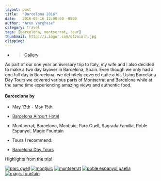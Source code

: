 ```yaml
---
layout: post
title:  "Barcelona 2016"
date:   2016-05-16 12:00:00 -0500
author: "Arun Varghese"
category: travel
tags: [barcelona, montserrat, tour]
thumbnail: http://i.imgur.com/qt3niolh.jpg
clipping: 
---
```


+ > [Gallery](http://imgur.com/a/73UAT)

As part of our one year anniversary trip to Italy, my wife and I also decided to make a two day layover in Barcelona, Spain. Even though we only had a one full day in Barcelona, we definitely covered quite a bit. Using Barcelona Day Tours we covered various parts of Montserrat and Barcelona while at the same time experiencing amazing views and authentic food.


#### Barceclona by <i class="fa fa-fw fa-plane"></i>
+ <i class="fa fa-calendar"></i> May 13th - May 15th
+ <i class="fa fa-bed"></i> [Barcelona Airport Hotel](http://www.barcelonairporthotel.com/en/)
+ <i class="fa fa-map-marker"></i> Montserrat, Barcelona, Montjuic, Parc Guell, Sagrada Familia, Poble Espanyol, Magic Fountain

+ Tours I recommend:
+ [Barcelona Day Tours](http://www.BarcelonaDayTours.com)

Highlights from the trip!

<div class="img-container">
	<a href="http://i.imgur.com/qt3niol.jpg"><img class="img-travel" src="http://i.imgur.com/qt3niolh.jpg" alt="parc guell"/></a>
	<a href="http://i.imgur.com/CSowEoK.jpg"><img class="img-travel" src="http://i.imgur.com/CSowEoKh.jpg" alt="montjuic"/></a>
	<a href="http://i.imgur.com/cLZ9pHf.jpg"><img class="img-travel" src="http://imgur.com/cLZ9pHfh.jpg" alt="montserrat"/></a>
	<a href="http://i.imgur.com/L3Eid24.jpg"><img class="img-travel" src="http://i.imgur.com/L3Eid24h.jpg" alt="poble espanyol paella"/></a>
	<a href="http://i.imgur.com/RLSRJv0.jpg"><img class="img-travel" src="http://i.imgur.com/RLSRJv0h.jpg" alt="magic fountain"/></a>
</div>



